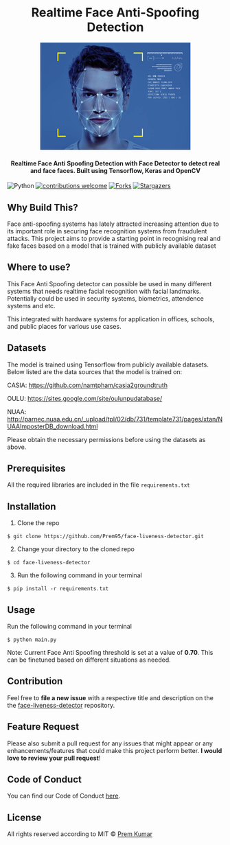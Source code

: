 <h1 align="center">Realtime Face Anti-Spoofing Detection</h1>

<div align= "center"><img src="https://github.com/Prem95/face-liveness-detector/blob/main/misc/face.jpg" width="350" height="250"/>
  <h4>Realtime Face Anti Spoofing Detection with Face Detector to detect real and face faces. Built using Tensorflow, Keras and OpenCV</h4>
</div>

![Python](https://img.shields.io/badge/Python-v3.8+-blue.svg)
[![contributions welcome](https://img.shields.io/badge/Contributions-Welcome-green.svg?style=flat)](https://github.com/Prem95/face-liveness-detector/issues)
[![Forks](https://img.shields.io/github/forks/Prem95/face-liveness-detector.svg?logo=github)](https://github.com/Prem95/face-liveness-detector/network/members)
[![Stargazers](https://img.shields.io/github/stars/Prem95/face-liveness-detector.svg?logo=github)](https://github.com/Prem95/face-liveness-detector/stargazers)


## Why Build This?
Face anti-spoofing systems has lately attracted increasing attention due to its important role in securing face recognition systems from fraudulent attacks. This project aims to provide a starting point in recognising real and fake faces based on a model that is trained with publicly available dataset


## Where to use?
This Face Anti Spoofing detector can possible be used in many different systems that needs realtime facial recognition with facial landmarks. Potentially could be used in security systems, biometrics, attendence systems and etc.

This integrated with hardware systems for application in offices, schools, and public places for various use cases.

## Datasets

The model is trained using Tensorflow from publicly available datasets. Below listed are the data sources that the model is trained on:

CASIA: https://github.com/namtpham/casia2groundtruth

OULU: https://sites.google.com/site/oulunpudatabase/

NUAA: http://parnec.nuaa.edu.cn/_upload/tpl/02/db/731/template731/pages/xtan/NUAAImposterDB_download.html

Please obtain the necessary permissions before using the datasets as above.

## Prerequisites

All the required libraries are included in the file ```requirements.txt```


## Installation
1. Clone the repo
```
$ git clone https://github.com/Prem95/face-liveness-detector.git
```

2. Change your directory to the cloned repo
```
$ cd face-liveness-detector
```

3. Run the following command in your terminal
```
$ pip install -r requirements.txt
```

## Usage

Run the following command in your terminal

```
$ python main.py
```

Note: Current Face Anti Spoofing threshold is set at a value of **0.70**. This can be finetuned based on different situations as needed.

## Contribution

Feel free to **file a new issue** with a respective title and description on the the [face-liveness-detector](https://github.com/Prem95/face-liveness-detector/issues) repository.

## Feature Request

Please also submit a pull request for any issues that might appear or any enhancements/features that could make this project perform better. **I would love to review your pull request**!

## Code of Conduct

You can find our Code of Conduct [here](/CODE_OF_CONDUCT.md).

## License
All rights reserved according to MIT © [Prem Kumar](https://github.com/Prem95/face-liveness-detector/blob/master/LICENSE)
